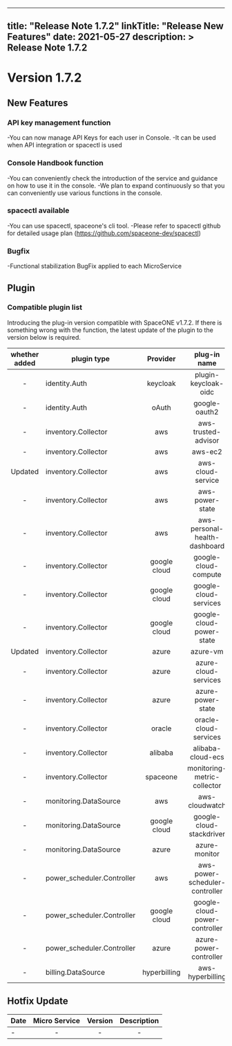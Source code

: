 
---
title: "Release Note 1.7.2"
linkTitle: "Release New Features"
date: 2021-05-27
description: >
  Release Note 1.7.2
---

# Version 1.7.2


## New Features

### API key management function
-You can now manage API Keys for each user in Console.
-It can be used when API integration or spacectl is used

### Console Handbook function
-You can conveniently check the introduction of the service and guidance on how to use it in the console.
-We plan to expand continuously so that you can conveniently use various functions in the console.

### spacectl available
-You can use spacectl, spaceone's cli tool.
-Please refer to spacectl github for detailed usage plan (https://github.com/spaceone-dev/spacectl)

### Bugfix
-Functional stabilization BugFix applied to each MicroService


## Plugin


### Compatible plugin list

Introducing the plug-in version compatible with SpaceONE v1.7.2.
If there is something wrong with the function, the latest update of the plugin to the version below is required.

|whether added|plugin type|Provider|plug-in name|version|
|:---:|---|:---:|:---:|:---:|
|-|identity.Auth|keycloak|plugin-keycloak-oidc|v1.1|
|-|identity.Auth|oAuth|google-oauth2|v1.1|
|-|inventory.Collector|aws|aws-trusted-advisor|v1.4|
|-|inventory.Collector|aws|aws-ec2|v1.12|
|Updated|inventory.Collector|aws|aws-cloud-service|v1.10.1|
|-|inventory.Collector|aws|aws-power-state|v1.6|
|-|inventory.Collector|aws|aws-personal-health-dashboard|v1.4|
|-|inventory.Collector|google cloud|google-cloud-compute|v1.2.7|
|-|inventory.Collector|google cloud|google-cloud-services|v1.2.６|
|-|inventory.Collector|google cloud|google-cloud-power-state|v1.1.3|
|Updated|inventory.Collector|azure|azure-vm|v1.2.11|
|-|inventory.Collector|azure|azure-cloud-services|v1.1.10|
|-|inventory.Collector|azure|azure-power-state|v1.0.2|
|-|inventory.Collector|oracle|oracle-cloud-services|v1.0|
|-|inventory.Collector|alibaba|alibaba-cloud-ecs|v1.0|
|-|inventory.Collector|spaceone|monitoring-metric-collector|v1.2.2|
|-|monitoring.DataSource|aws|aws-cloudwatch|v1.1.3|
|-|monitoring.DataSource|google cloud|google-cloud-stackdriver|v1.0.6|
|-|monitoring.DataSource|azure|azure-monitor|v1.0.3|
|-|power_scheduler.Controller|aws|aws-power-scheduler-controller|v1.4.4|
|-|power_scheduler.Controller|google cloud|google-cloud-power-controller|v1.1.4|
|-|power_scheduler.Controller|azure|azure-power-controller|v1.0.1|
|-|billing.DataSource|hyperbilling|aws-hyperbilling|v1.0.2|


## Hotfix Update
|Date|Micro Service|Version|Description|
|---|:---:|:---:|:---:|
|-|-|-|-|


